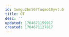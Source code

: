 ```yaml
---
id: 1wmgu2bn567fuqmo10yvtu5
title: OT
desc: ''
updated: 1704671159917
created: 1704671127817
---
```

